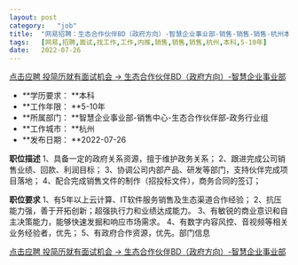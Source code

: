```yaml
---
layout:	post
category:	"job"
title:	"网易招聘：生态合作伙伴BD（政府方向）-智慧企业事业部-销售-销售-销售-杭州本科5-10年"
tags:	[网易,招聘,面试,找工作,工作,内推,销售,销售,销售,杭州,本科,5-10年]
date:	2022-07-26
---
```


[点击应聘 投简历就有面试机会 -> 生态合作伙伴BD（政府方向）-智慧企业事业部](http://mobile.bole.netease.com/bole/boleDetail?id=39257&employeeId=346f03c3cda5f04c&key=all)



- **学历要求： **本科
- **工作年限： **5-10年
- **所属部门： **智慧企业事业部-销售中心-生态合作伙伴部-政务行业组
- **工作城市： **杭州
- **发布日期： **2022-07-26



**职位描述**
1、具备一定的政府关系资源，擅于维护政务关系；
2、跟进完成公司销售业绩、回款、利润目标；
3、协调公司内部产品、研发等部门，支持伙伴完成项目落地；
4、配合完成销售文件的制作（招投标文件），商务合同的签订；




**职位要求**
1、有5年以上云计算、IT软件服务销售及生态渠道合作经验；
2、抗压能力强，善于开拓创新；超强执行力和业绩达成能力。
3、有敏锐的商业意识和自主决策能力，能够快速发掘和响应市场需求。
4、有数字内容风控、音视频等相关业务经验者，优先；
5、有政府合作资源，优先。部门信息




[点击应聘 投简历就有面试机会 -> 生态合作伙伴BD（政府方向）-智慧企业事业部](http://mobile.bole.netease.com/bole/boleDetail?id=39257&employeeId=346f03c3cda5f04c&key=all)